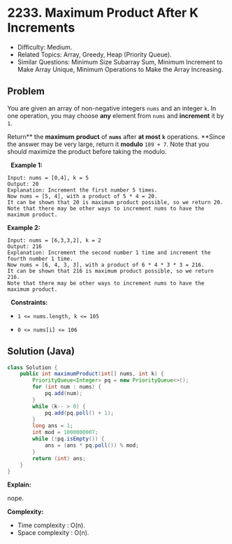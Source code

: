 # 2233. Maximum Product After K Increments

- Difficulty: Medium.
- Related Topics: Array, Greedy, Heap (Priority Queue).
- Similar Questions: Minimum Size Subarray Sum, Minimum Increment to Make Array Unique, Minimum Operations to Make the Array Increasing.

## Problem

You are given an array of non-negative integers ```nums``` and an integer ```k```. In one operation, you may choose **any** element from ```nums``` and **increment** it by ```1```.

Return** the **maximum** **product** of **```nums```** after **at most** **```k```** operations. **Since the answer may be very large, return it **modulo** ```109 + 7```. Note that you should maximize the product before taking the modulo. 

 
**Example 1:**

```
Input: nums = [0,4], k = 5
Output: 20
Explanation: Increment the first number 5 times.
Now nums = [5, 4], with a product of 5 * 4 = 20.
It can be shown that 20 is maximum product possible, so we return 20.
Note that there may be other ways to increment nums to have the maximum product.
```

**Example 2:**

```
Input: nums = [6,3,3,2], k = 2
Output: 216
Explanation: Increment the second number 1 time and increment the fourth number 1 time.
Now nums = [6, 4, 3, 3], with a product of 6 * 4 * 3 * 3 = 216.
It can be shown that 216 is maximum product possible, so we return 216.
Note that there may be other ways to increment nums to have the maximum product.
```

 
**Constraints:**


	
- ```1 <= nums.length, k <= 105```
	
- ```0 <= nums[i] <= 106```



## Solution (Java)

```java
class Solution {
    public int maximumProduct(int[] nums, int k) {
        PriorityQueue<Integer> pq = new PriorityQueue<>();
        for (int num : nums) {
            pq.add(num);
        }
        while (k-- > 0) {
            pq.add(pq.poll() + 1);
        }
        long ans = 1;
        int mod = 1000000007;
        while (!pq.isEmpty()) {
            ans = (ans * pq.poll()) % mod;
        }
        return (int) ans;
    }
}
```

**Explain:**

nope.

**Complexity:**

* Time complexity : O(n).
* Space complexity : O(n).
